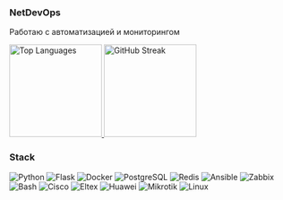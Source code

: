 ### NetDevOps
Работаю с автоматизацией и мониторингом

<div align="left">

<!-- Языки программирования -->
<a href="https://github.com/l-palette">
  <img 
    src="https://github-readme-stats.vercel.app/api/top-langs/?username=l-palette&layout=compact&theme=transparent&hide_border=true&bg_color=00000000&title_color=58A6FF&text_color=8B949E" 
    alt="Top Languages" 
    height="165"
  />
</a>

<!-- Статистика активности -->
<a href="https://github.com/l-palette">
  <img
    src="https://streak-stats.demolab.com/?user=l-palette&theme=blue&stroke=58A6FF&ring=58A6FF&fire=58A6FF&currStreakLabel=58A6FF&background=00000000&hide_border=true"
    alt="GitHub Streak" 
    height="165"
  />
</a>

</div>

### Stack  
<div align="left">
  <img src="https://img.shields.io/badge/Python-3776AB?style=for-the-badge&logo=python&logoColor=white" alt="Python">
  <img src="https://img.shields.io/badge/Flask-3776AB?style=for-the-badge&logo=flask&logoColor=white" alt="Flask">
  <img src="https://img.shields.io/badge/Docker-2496ED?style=for-the-badge&logo=docker&logoColor=white" alt="Docker">
  <img src="https://img.shields.io/badge/PostgreSQL-4169E1?style=for-the-badge&logo=postgresql&logoColor=white" alt="PostgreSQL">
  <img src="https://img.shields.io/badge/Redis-4169E1?style=for-the-badge&logo=redis&logoColor=white" alt="Redis">
  <img src="https://img.shields.io/badge/Ansible-EE0000?style=for-the-badge&logo=ansible&logoColor=white" alt="Ansible">
  <img src="https://img.shields.io/badge/Zabbix-EA1C24?style=for-the-badge&logo=zabbix&logoColor=white" alt="Zabbix">
  <img src="https://img.shields.io/badge/Bash-4EAA25?style=for-the-badge&logo=gnu-bash&logoColor=white" alt="Bash">
  <img src="https://img.shields.io/badge/Cisco-1BA0D7?style=for-the-badge&logo=cisco&logoColor=white" alt="Cisco">
  <img src="https://img.shields.io/badge/Eltex-1BA0D7?style=for-the-badge&logo=eltex&logoColor=white" alt="Eltex">
  <img src="https://img.shields.io/badge/Huawei-1BA0D7?style=for-the-badge&logo=huawei&logoColor=white" alt="Huawei">
  <img src="https://img.shields.io/badge/Mikrotik-1BA0D7?style=for-the-badge&logo=mikrotik&logoColor=white" alt="Mikrotik">
  <img src="https://img.shields.io/badge/Linux-FCC624?style=for-the-badge&logo=linux&logoColor=black" alt="Linux">
</div>
